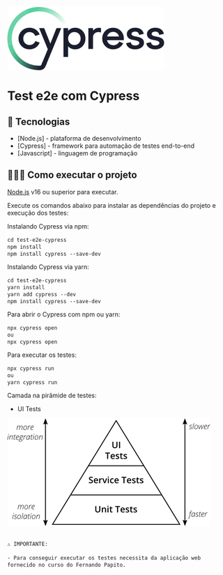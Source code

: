 
![](cypress.webp)
# Test e2e com Cypress 

## 🚀 Tecnologias

- [Node.js] - plataforma de desenvolvimento
- [Cypress] - framework para automação de testes end-to-end
- [Javascript] - linguagem de programação

## 👨🏻‍💻 Como executar o projeto

[Node.js](https://nodejs.org/) v16 ou superior para executar.

Execute os comandos abaixo para instalar as dependências do projeto e execução dos testes:

Instalando Cypress via npm:
```
cd test-e2e-cypress
npm install
npm install cypress --save-dev
```

Instalando Cypress via yarn:
```
cd test-e2e-cypress
yarn install
yarn add cypress --dev
npm install cypress --save-dev
```

Para abrir o Cypress com npm ou yarn:
```
npx cypress open
ou
npx cypress open
```

Para executar os testes:
```
npx cypress run
ou
yarn cypress run
```

Camada na pirâmide de testes:

- UI Tests

![](layer_test.jpg)

```

⚠️ IMPORTANTE:

- Para conseguir executar os testes necessita da aplicação web fornecido no curso do Fernando Papito. 

```

